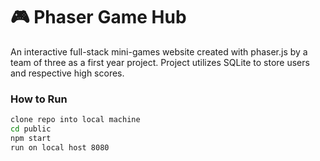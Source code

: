 # 🎮 Phaser Game Hub

An interactive full-stack mini-games website created with phaser.js by a team of three as a first year project. Project utilizes SQLite to store users and respective high scores.

### How to Run

```bash
clone repo into local machine
cd public
npm start
run on local host 8080

